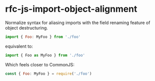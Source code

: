 # rfc-js-import-object-alignment

Normalize syntax for aliasing imports with the field renaming feature of object destructuring.

```js
import { Foo: MyFoo } from './foo'
```

equivalent to:

```js
import { Foo as MyFoo } from './foo'
```

Which feels closer to CommonJS:

```js
const { Foo: MyFoo } = require('./foo')
```
